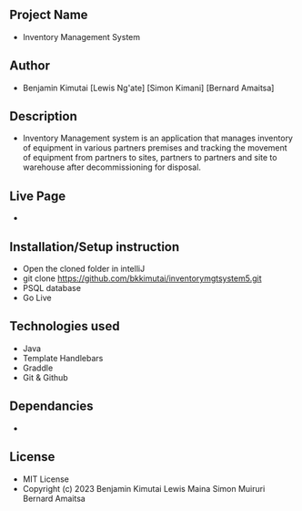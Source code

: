 ## Project Name
 - Inventory Management System

## Author
 - Benjamin Kimutai [Lewis Ng'ate] [Simon Kimani] [Bernard Amaitsa]

## Description 
 - Inventory Management system is an application that manages inventory of equipment in various partners premises and tracking the movement of equipment from partners to sites, partners to partners and site to warehouse after decommissioning for disposal. 

## Live Page
 - 

## Installation/Setup instruction 
 - Open the cloned folder in intelliJ
 - git clone https://github.com/bkkimutai/inventorymgtsystem5.git
 - PSQL database
 - Go Live

## Technologies used
 - Java
 - Template Handlebars
 - Graddle
 - Git & Github

## Dependancies
 - 

## License
 - MIT License
 - Copyright (c) 2023 Benjamin Kimutai Lewis Maina Simon Muiruri Bernard Amaitsa

